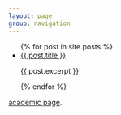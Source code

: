 ```yaml
---
layout: page
group: navigation
---
```



<ul>
  {% for post in site.posts %}
    <li>
      <a href="{{ post.url }}">{{ post.title }}</a>
      <p>{{ post.excerpt }}</p>
    </li>
  {% endfor %}
</ul>

 [academic page](http://cis.upenn.edu/~narayana).